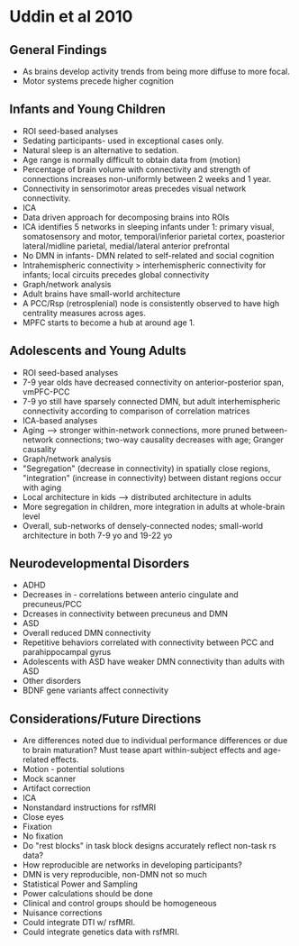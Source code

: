 # Uddin et al 2010

## General Findings
* As brains develop activity trends from being more diffuse to more focal.
* Motor systems precede higher cognition

## Infants and Young Children
* ROI seed-based analyses
 * Sedating participants- used in exceptional cases only.
 * Natural sleep is an alternative to sedation. 
 * Age range is normally difficult to obtain data from (motion)
 * Percentage of brain volume with connectivity and strength of connections increases non-uniformly between 2 weeks and 1 year.
 * Connectivity in sensorimotor areas precedes visual network connectivity.
* ICA
 * Data driven approach for decomposing brains into ROIs
 * ICA identifies 5 networks in sleeping infants under 1: primary visual, somatosensory and motor, temporal/inferior parietal cortex, poasterior lateral/midline parietal, medial/lateral anterior prefrontal
 * No DMN in infants- DMN related to self-related and social cognition
 * Intrahemispheric connectivity > interhemispheric connectivity for infants; local circuits precedes global connectivity
* Graph/network analysis
 * Adult brains have small-world architecture
 * A PCC/Rsp (retrosplenial) node is consistently observed to have high centrality measures across ages.
 * MPFC starts to become a hub at around age 1.
 
## Adolescents and Young Adults
* ROI seed-based analyses
 * 7-9 year olds have decreased connectivity on anterior-posterior span, vmPFC-PCC
 * 7-9 yo still have sparsely connected DMN, but adult interhemispheric connectivity according to comparison of correlation matrices
* ICA-based analyses
 * Aging --> stronger within-network connections, more pruned between-network connections; two-way causality decreases with age; Granger causality
* Graph/network analysis
 * "Segregation" (decrease in connectivity) in spatially close regions, "integration" (increase in connectivity) between distant regions occur with aging
 * Local architecture in kids --> distributed architecture in adults
 * More segregation in children, more integration in adults at whole-brain level
 * Overall, sub-networks of densely-connected nodes; small-world architecture in both 7-9 yo and 19-22 yo

## Neurodevelopmental Disorders
* ADHD
 * Decreases in - correlations between anterio cingulate and precuneus/PCC
 * Dcreases in connectivity between precuneus and DMN
* ASD
 * Overall reduced DMN connectivity
 * Repetitive behaviors correlated with connectivity between PCC and parahippocampal gyrus
 * Adolescents with ASD have weaker DMN connectivity than adults with ASD
* Other disorders
 * BDNF gene variants affect connectivity

## Considerations/Future Directions
* Are differences noted due to individual performance differences or due to brain maturation?  Must tease apart within-subject effects and age-related effects.
* Motion - potential solutions
 * Mock scanner
 * Artifact correction
 * ICA
* Nonstandard instructions for rsfMRI
 * Close eyes
 * Fixation
 * No fixation
* Do "rest blocks" in task block designs accurately reflect non-task rs data?
* How reproducible are networks in developing participants?
 * DMN is very reproducible, non-DMN not so much
* Statistical Power and Sampling
 * Power calculations should be done
 * Clinical and control groups should be homogeneous
* Nuisance corrections
* Could integrate DTI w/ rsfMRI.
* Could integrate genetics data with rsfMRI.

